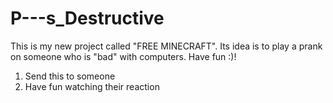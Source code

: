 # P---s_Destructive
This is my new project called "FREE MINECRAFT". Its idea is to play a prank on someone who is "bad" with computers. Have fun :)!

1. Send this to someone
2. Have fun watching their reaction
